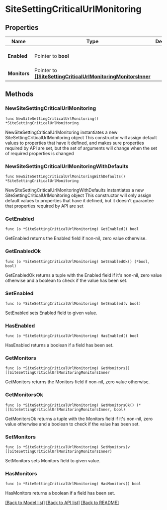 # SiteSettingCriticalUrlMonitoring

## Properties

Name | Type | Description | Notes
------------ | ------------- | ------------- | -------------
**Enabled** | Pointer to **bool** |  | [optional] [default to true]
**Monitors** | Pointer to [**[]SiteSettingCriticalUrlMonitoringMonitorsInner**](SiteSettingCriticalUrlMonitoringMonitorsInner.md) |  | [optional] 

## Methods

### NewSiteSettingCriticalUrlMonitoring

`func NewSiteSettingCriticalUrlMonitoring() *SiteSettingCriticalUrlMonitoring`

NewSiteSettingCriticalUrlMonitoring instantiates a new SiteSettingCriticalUrlMonitoring object
This constructor will assign default values to properties that have it defined,
and makes sure properties required by API are set, but the set of arguments
will change when the set of required properties is changed

### NewSiteSettingCriticalUrlMonitoringWithDefaults

`func NewSiteSettingCriticalUrlMonitoringWithDefaults() *SiteSettingCriticalUrlMonitoring`

NewSiteSettingCriticalUrlMonitoringWithDefaults instantiates a new SiteSettingCriticalUrlMonitoring object
This constructor will only assign default values to properties that have it defined,
but it doesn't guarantee that properties required by API are set

### GetEnabled

`func (o *SiteSettingCriticalUrlMonitoring) GetEnabled() bool`

GetEnabled returns the Enabled field if non-nil, zero value otherwise.

### GetEnabledOk

`func (o *SiteSettingCriticalUrlMonitoring) GetEnabledOk() (*bool, bool)`

GetEnabledOk returns a tuple with the Enabled field if it's non-nil, zero value otherwise
and a boolean to check if the value has been set.

### SetEnabled

`func (o *SiteSettingCriticalUrlMonitoring) SetEnabled(v bool)`

SetEnabled sets Enabled field to given value.

### HasEnabled

`func (o *SiteSettingCriticalUrlMonitoring) HasEnabled() bool`

HasEnabled returns a boolean if a field has been set.

### GetMonitors

`func (o *SiteSettingCriticalUrlMonitoring) GetMonitors() []SiteSettingCriticalUrlMonitoringMonitorsInner`

GetMonitors returns the Monitors field if non-nil, zero value otherwise.

### GetMonitorsOk

`func (o *SiteSettingCriticalUrlMonitoring) GetMonitorsOk() (*[]SiteSettingCriticalUrlMonitoringMonitorsInner, bool)`

GetMonitorsOk returns a tuple with the Monitors field if it's non-nil, zero value otherwise
and a boolean to check if the value has been set.

### SetMonitors

`func (o *SiteSettingCriticalUrlMonitoring) SetMonitors(v []SiteSettingCriticalUrlMonitoringMonitorsInner)`

SetMonitors sets Monitors field to given value.

### HasMonitors

`func (o *SiteSettingCriticalUrlMonitoring) HasMonitors() bool`

HasMonitors returns a boolean if a field has been set.


[[Back to Model list]](../README.md#documentation-for-models) [[Back to API list]](../README.md#documentation-for-api-endpoints) [[Back to README]](../README.md)


